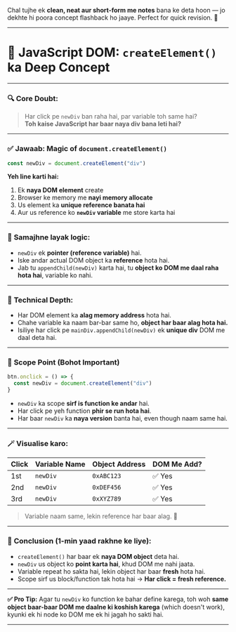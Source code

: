 Chal tujhe ek **clean, neat aur short-form me notes** bana ke deta hoon — jo dekhte hi poora concept flashback ho jaaye. Perfect for quick revision. 🔁

---

# 📘 **JavaScript DOM: `createElement()` ka Deep Concept**

---

### 🔍 **Core Doubt:**
> Har click pe `newDiv` ban raha hai, par variable toh same hai?  
**Toh kaise JavaScript har baar naya div bana leti hai?**

---

### ✅ **Jawaab: Magic of `document.createElement()`**

```js
const newDiv = document.createElement("div")
```

**Yeh line karti hai:**
1. Ek **naya DOM element** create
2. Browser ke memory me **nayi memory allocate**
3. Us element ka **unique reference banata hai**
4. Aur us reference ko **`newDiv` variable** me store karta hai

---

### 🧠 **Samajhne layak logic:**
- `newDiv` ek **pointer (reference variable)** hai.
- Iske andar actual DOM object ka **reference** hota hai.
- Jab tu `appendChild(newDiv)` karta hai, tu **object ko DOM me daal raha hota hai**, variable ko nahi.

---

### 🧬 **Technical Depth:**
- Har DOM element ka **alag memory address** hota hai.
- Chahe variable ka naam bar-bar same ho, **object har baar alag hota hai.**
- Isiliye har click pe `mainDiv.appendChild(newDiv)` ek **unique div** DOM me daal deta hai.

---

### 📌 **Scope Point (Bohot Important)**

```js
btn.onclick = () => {
  const newDiv = document.createElement("div")
}
```

- `newDiv` ka scope **sirf is function ke andar** hai.
- Har click pe yeh function **phir se run hota hai**.
- Har baar `newDiv` ka **naya version** banta hai, even though naam same hai.

---

### 🪄 **Visualise karo:**

| Click | Variable Name | Object Address | DOM Me Add? |
|-------|----------------|----------------|--------------|
| 1st   | `newDiv`       | `0xABC123`     | ✅ Yes       |
| 2nd   | `newDiv`       | `0xDEF456`     | ✅ Yes       |
| 3rd   | `newDiv`       | `0xXYZ789`     | ✅ Yes       |

> Variable naam same, lekin reference har baar alag. 🙌

---

### 🎯 **Conclusion (1-min yaad rakhne ke liye):**
- `createElement()` har baar ek **naya DOM object** deta hai.
- `newDiv` us object ko **point karta hai**, khud DOM me nahi jaata.
- Variable repeat ho sakta hai, lekin object har baar **fresh** hota hai.
- Scope sirf us block/function tak hota hai → **Har click = fresh reference.**

---

**✅ Pro Tip:**
Agar tu `newDiv` ko function ke bahar define karega, toh woh **same object baar-baar DOM me daalne ki koshish karega** (which doesn't work), kyunki ek hi node ko DOM me ek hi jagah ho sakti hai.

---